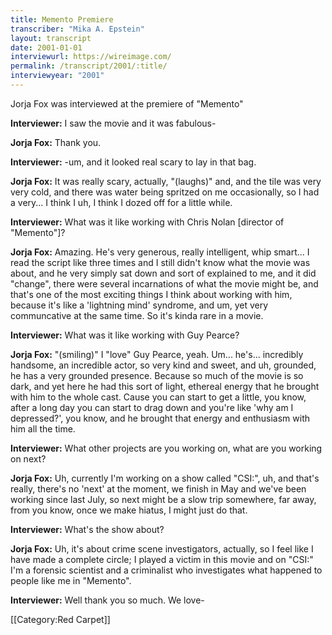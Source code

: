 ```yaml
---
title: Memento Premiere
transcriber: "Mika A. Epstein"
layout: transcript
date: 2001-01-01
interviewurl: https://wireimage.com/
permalink: /transcript/2001/:title/
interviewyear: "2001"
---
```

Jorja Fox was interviewed at the premiere of "Memento"

**Interviewer:** I saw the movie and it was fabulous-

**Jorja Fox:** Thank you.

**Interviewer:** -um, and it looked real scary to lay in that bag.

**Jorja Fox:** It was really scary, actually, "(laughs)" and, and the tile was very very cold, and there was water being spritzed on me occasionally, so I had a very... I think I uh, I think I dozed off for a little while.

**Interviewer:** What was it like working with Chris Nolan [director of "Memento"]?

**Jorja Fox:** Amazing. He's very generous, really intelligent, whip smart... I read the script like three times and I still didn't know what the movie was about, and he very simply sat down and sort of explained to me, and it did "change", there were several incarnations of what the movie might be, and that's one of the most exciting things I think about working with him, because it's like a 'lightning mind' syndrome, and um, yet very communcative at the same time. So it's kinda rare in a movie.

**Interviewer:** What was it like working with Guy Pearce?

**Jorja Fox:** "(smiling)" I "love" Guy Pearce, yeah. Um... he's... incredibly handsome, an incredible actor, so very kind and sweet, and uh, grounded, he has a very grounded presence. Because so much of the movie is so dark, and yet here he had this sort of light, ethereal energy that he brought with him to the whole cast. Cause you can start to get a little, you know, after a long day you can start to drag down and you're like 'why am I depressed?', you know, and he brought that energy and enthusiasm with him all the time.

**Interviewer:** What other projects are you working on, what are you working on next?

**Jorja Fox:** Uh, currently I'm working on a show called "CSI:", uh, and that's really, there's no 'next' at the moment, we finish in May and we've been working since last July, so next might be a slow trip somewhere, far away, from you know, once we make hiatus, I might just do that.

**Interviewer:** What's the show about?

**Jorja Fox:** Uh, it's about crime scene investigators, actually, so I feel like I have made a complete circle; I played a victim in this movie and on "CSI:" I'm a forensic scientist and a criminalist who investigates what happened to people like me in "Memento".

**Interviewer:** Well thank you so much. We love-

[[Category:Red Carpet]]
